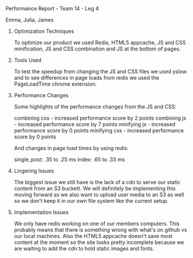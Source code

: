 Performance Report - Team 14 -  Leg 4

Emma, Julia, James


1. Optimization Techniques

	To optimize our product we used Redis, HTML5 appcache, JS and CSS minification, JS and CSS
	combination and JS at the bottom of pages.

2. Tools Used

	To test the speedup from changing the JS and CSS files we used yslow and to see differences in
	page loads from redis we used the PageLoadTime chrome extension. 

3. Performance Changes

	Some highlights of the performance changes from the JS and CSS:

	combining css - increased performance score by 2 points
	combining js - increased performance score by 7 points
	minifying js - increased performance score by 0 points
	minifying css - increased performance score by 0 points

	And changes in page load times by using redis:

	single_post: .35 to .25 ms
	index: .65 to .33 ms

4. Lingering Issues

	The biggest issue we still have is the lack of a cdn to serve our static content from an S3 buckett.
	We will definitely be implementing this moving forward as we also want to upload user media to an
	S3 as well so we don't keep it in our own file system like the current setup.

5. Implementation Issues

	We only have redis working on one of our members computers. This probably means that there is
	something wrong with what's on github vs our local machines. Also the HTML5 appcache doesn't save
	most content at the moment so the site looks pretty incomplete because we are waiting to add the
	cdn to hold static images and fonts.